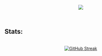 <p align="center">
<img src="https://readme-typing-svg.herokuapp.com?font=Righteous&size=35&center=true&width=500&height=60&duration=3000&lines=Hey+there+:);I'm+Tim">
</p>

<br>

<h2>Stats:</h2>

<br>

<div align="center">
<a href="https://git.io/streak-stats"><img src="https://streak-stats.demolab.com?user=TimmieBimmie&theme=dark&hide_border=true&border_radius=5.5&date_format=j%20M%5B%20Y%5D&mode=weekly&card_width=500&card_height=300" alt="GitHub Streak" /></a>
</div>

